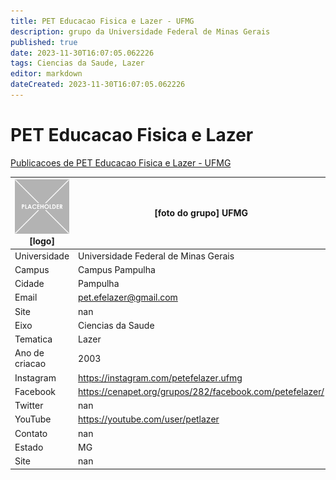 ```yaml
---
title: PET Educacao Fisica e Lazer - UFMG
description: grupo da Universidade Federal de Minas Gerais
published: true
date: 2023-11-30T16:07:05.062226
tags: Ciencias da Saude, Lazer
editor: markdown
dateCreated: 2023-11-30T16:07:05.062226
---
```


# PET Educacao Fisica e Lazer

[Publicacoes de PET Educacao Fisica e Lazer - UFMG](/atividade/271PETEducacaoFisicaeLazerUFMG/feed.md)

| ![placeholder.png](/placeholder.png) [logo] | [foto do grupo] UFMG         |
| ------------------------------------------- | ------------------------------------------------- |
| Universidade                                | Universidade Federal de Minas Gerais      |
| Campus                                      | Campus Pampulha            |
| Cidade                                      | Pampulha             |
| Email                                       | pet.efelazer@gmail.com             |
| Site                                        | nan              |
| Eixo                                        | Ciencias da Saude              |
| Tematica                                    | Lazer          |
| Ano de criacao                              | 2003        |
| Instagram                                   | https://instagram.com/petefelazer.ufmg         |
| Facebook                                    | https://cenapet.org/grupos/282/facebook.com/petefelazer/          |
| Twitter                                     | nan           |
| YouTube                                     | https://youtube.com/user/petlazer           |
| Contato                                     | nan         |
| Estado                                      |  MG            |
| Site                                        | nan |
